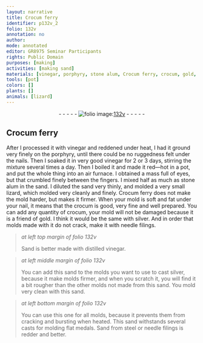 ```yaml
---
layout: narrative
title: Crocum ferry
identifier: p132v_2
folio: 132v
annotation: no
author:
mode: annotated
editor: GR8975 Seminar Participants
rights: Public Domain
purposes: [making]
activities: [making sand]
materials: [vinegar, porphyry, stone alum, Crocum ferry, crocum, gold, silver, needle filings, Sand, sand, steel]
tools: [pot]
colors: []
plants: []
animals: [lizard]
---
```


 <div class="folio" align="center">- - - - - <a href="http://gallica.bnf.fr/ark:/12148/btv1b10500001g/f270.item.r=" target="_blank"><img src="https://cu-mkp.github.io/GR8975-edition/assets/photo-icon.png" alt="folio image: " style="display:inline-block; margin-bottom:-3px;"/>132v</a> - - - - - </div> 

## Crocum ferry

  <span class="activity"></span> 
 After I processed it with <span class="material">vinegar</span> and reddened under heat, I had it ground very finely on the <span class="material">porphyry</span>, until there could be no ruggedness felt under the nails. Then I soaked it in very good <span class="material">vinegar</span> for 2 or 3 days, stirring the mixture several times a day. Then I boiled it and made it red—hot in a <span class="tool">pot</span>, and put the whole thing into an air furnace. I obtained a mass full of eyes, but that crumbled finely between the fingers. I mixed half as much as <span class="material">stone alum</span> in the sand. I diluted the sand very thinly, and molded a very small <span class="animal">lizard</span>, which molded very cleanly and finely. <span class="material">Crocum ferry</span> does not make the mold harder, but makes it firmer. When your mold is soft and fat under your nail, it means that the <span class="material">crocum</span> is good, very fine and well prepared. You can add any quantity of crocum, your mold will not be damaged because it is a friend of <span class="material">gold</span>. I think it would be the same with <span class="material">silver</span>. And in order that molds made with it do not crack, make it with <span class="material">needle filings</span>. 
 
> *at left top margin of folio 132v*
> 
> <span class="material">Sand</span> is better made with distilled <span class="material">vinegar</span>. 
 
> *at left middle margin of folio 132v*
> 
> You can add this <span class="material">sand</span> to the molds you want to use to cast <span class="material">silver</span>, because it make molds firmer, and when you scratch it, you will find it a bit rougher than the other molds not made from this <span class="material">sand</span>. You mold very clean with this <span class="material">sand</span>.
 
> *at left bottom margin of folio 132v*
> 
> You can use this one for all molds, because it prevents them from cracking and bursting when heated. This <span class="material">sand</span> withstands several casts for molding flat medals. <span class="material">Sand</span> from <span class="material">steel</span> or <span class="material">needle filings</span> is redder and better. 
 